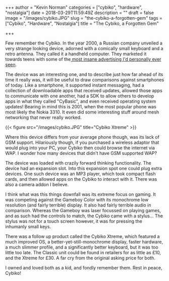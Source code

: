 +++
author = "Kevin Norman"
categories = ["cybiko", "hardware", "nostalgia"]
date = 2018-03-29T11:59:49Z
description = ""
draft = false
image = "/images/cybiko.JPG"
slug = "the-cybiko-a-forgotten-gem"
tags = ["Cybiko", "Hardware", "Nostalgia"]
title = "The Cybiko, a Forgotten Gem"

+++

Few remember the Cybiko. In the year 2000, a Russian company unveiled a very strange looking device, adorned with a comically small keyboard and a retro antenna. They called it a handheld computer. They marketed it towards teens with some of the[ most insane advertising I'd personally ever seen](https://youtu.be/cvbQubCXMgo). 

The device was an interesting one, and to describe just how far ahead of its time it really was, it will be useful to draw comparisons against smartphones of today. Like a smartphone, it supported instant messaging, had a collection of downloadable apps that received updates, allowed those apps to communicate with one another, had a SDK to allow others to develop apps in what they called "CyBasic", and even received operating system updates! Bearing in mind this is 2001, when the most popular phone was most likely the Nokia 3310. It even did some interesting stuff around mesh networking that never really worked.

{{< figure src="/images/cybiko.JPG" title="Cybiko Xtreme" >}}

Where this device differs from your average phone though, was its lack of GSM support. Hilariously though, if you purchased a wireless adaptor that would plug into your PC, your Cybiko then could browse the internet via WAP. I wonder how many devices that didn't have GSM supported WAP?

The device was loaded with crazily forward thinking functionality. The device had an expansion slot. Into this expansion spot one could plug extra devices. One such device was an MP3 player, which took compact flash cards, and then allowed apps on the Cybiko to interact with it. There was also a camera addon I believe. 

I think what was this things downfall was its extreme focus on gaming. It was competing against the Gameboy Color with its monochrome low resolution (and fairly terrible) display. It also had fairly terrible audio in comparison. Whereas the Gameboy was laser focussed on playing games, and as such had the controls to match, the Cybiko came with a stylus... The stylus was not for a touch screen however, it was for pressing the inhumanly small keys. 

There was a follow up product called the Cybiko Xtreme, which featured a much improved OS, a better-yet-still-monochrome display, faster hardware, a much slimmer profile, and a significantly better keyboard, but it was too little too late. The Classic unit could be found in retailers  for as little as £10, and the Xtreme for £30. A far cry from the original asking price for both. 

I owned and loved both as a kid, and fondly remember them. Rest in peace, Cybiko!
